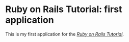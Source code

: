 # Ruby on Rails Tutorial: first application

This is my first application for the [*Ruby on Rails Tutorial*](http://railstutorial.org).